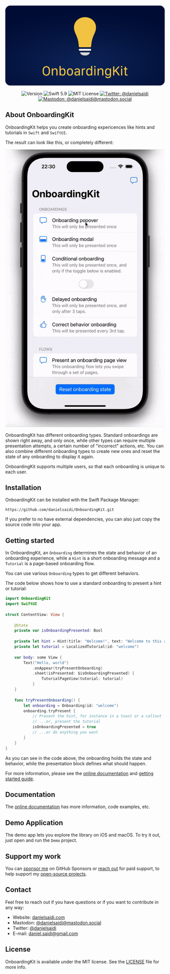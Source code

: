 <p align="center">
    <img src ="Resources/Logo_GitHub.png" alt="OnboardingKit Logo" title="OnboardingKit" />
</p>

<p align="center">
    <img src="https://img.shields.io/github/v/release/danielsaidi/OnboardingKit?color=%2300550&sort=semver" alt="Version" />
    <img src="https://img.shields.io/badge/Swift-5.9-orange.svg" alt="Swift 5.9" />
    <img src="https://img.shields.io/github/license/danielsaidi/OnboardingKit" alt="MIT License" />
    <a href="https://twitter.com/danielsaidi"><img src="https://img.shields.io/twitter/url?label=Twitter&style=social&url=https%3A%2F%2Ftwitter.com%2Fdanielsaidi" alt="Twitter: @danielsaidi" title="Twitter: @danielsaidi" /></a>
    <a href="https://mastodon.social/@danielsaidi"><img src="https://img.shields.io/mastodon/follow/000253346?label=mastodon&style=social" alt="Mastodon: @danielsaidi@mastodon.social" title="Mastodon: @danielsaidi@mastodon.social" /></a>
</p>


## About OnboardingKit

OnboardingKit helps you create onboarding expericences like hints and tutorials in `Swift` and `SwiftUI`. 

The result can look like this, or completely different:

<p align="center">
    <img src ="Resources/Demo.gif" />
</p>

OnboardingKit has different onboarding types. Standard onboardings are shown right away, and only once, while other types can require multiple presentation attempts, a certain number of "incorrect" actions, etc. You can also combine different onboarding types to create new ones and reset the state of any onboarding to display it again. 

OnboardingKit supports multiple users, so that each onboarding is unique to each user.



## Installation

OnboardingKit can be installed with the Swift Package Manager:

```
https://github.com/danielsaidi/OnboardingKit.git
```

If you prefer to no have external dependencies, you can also just copy the source code into your app.



## Getting started

In OnboardingKit, an ``Onboarding`` determines the state and behavior of an onboarding experience, while a `Hint` is a short onboarding message and a `Tutorial` is a page-based onboarding flow.

You can use various `Onboarding` types to get different behaviors. 

The code below shows how to use a standard onboarding to present a hint or tutorial:

```swift
import OnboardingKit
import SwiftUI

struct ContentView: View {

    @State
    private var isOnboardingPresented: Bool 
    
    private let hint = Hint(title: "Welcome!", text: "Welcome to this app.")
    private let tutorial = LocalizedTutorial(id: "welcome")

    var body: some View {
        Text("Hello, world")
            .onAppear(tryPresentOnboarding)
            .sheet(isPresented: $isOnboardingPresented) {
                TutorialPageView(tutorial: tutorial)
            }
    }
    
    func tryPresentOnboarding() {
        let onboarding = Onboarding(id: "welcome")
        onboarding.tryPresent { 
            // Present the hint, for instance in a toast or a callout
            // ...or, present the tutorial
            isOnboardingPresented = true
            // ...or do anything you want
        }
    }
}
```

As you can see in the code above, the onboarding holds the state and behavior, while the presentation block defines what should happen.

For more information, please see the [online documentation][Documentation] and [getting started guide][Getting-Started].



## Documentation

The [online documentation][Documentation] has more information, code examples, etc.



## Demo Application

The demo app lets you explore the library on iOS and macOS. To try it out, just open and run the `Demo` project.



## Support my work 

You can [sponsor me][Sponsors] on GitHub Sponsors or [reach out][Email] for paid support, to help support my [open-source projects][GitHub].



## Contact

Feel free to reach out if you have questions or if you want to contribute in any way:

* Website: [danielsaidi.com][Website]
* Mastodon: [@danielsaidi@mastodon.social][Mastodon]
* Twitter: [@danielsaidi][Twitter]
* E-mail: [daniel.saidi@gmail.com][Email]



## License

OnboardingKit is available under the MIT license. See the [LICENSE][License] file for more info.



[Email]: mailto:daniel.saidi@gmail.com
[Website]: https://www.danielsaidi.com
[GitHub]: https://www.github.com/danielsaidi
[Twitter]: https://www.twitter.com/danielsaidi
[Mastodon]: https://mastodon.social/@danielsaidi
[Sponsors]: https://github.com/sponsors/danielsaidi
    
[Documentation]: https://danielsaidi.github.io/OnboardingKit/documentation/onboardingkit/
[Getting-Started]: https://danielsaidi.github.io/OnboardingKit/documentation/onboardingkit/getting-started
[License]: https://github.com/danielsaidi/OnboardingKit/blob/master/LICENSE
